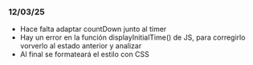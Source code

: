 ### 12/03/25
- Hace falta adaptar countDown junto al timer
- Hay un error en la función displayInitialTime() de JS, para corregirlo vorverlo al estado anterior y analizar
- Al final se formateará el estilo con CSS